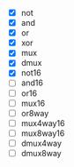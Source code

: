 - [x] not
- [x] and
- [x] or
- [x] xor
- [x] mux
- [x] dmux
- [x] not16
- [ ] and16
- [ ] or16
- [ ] mux16
- [ ] or8way
- [ ] mux4way16
- [ ] mux8way16
- [ ] dmux4way
- [ ] dmux8way

